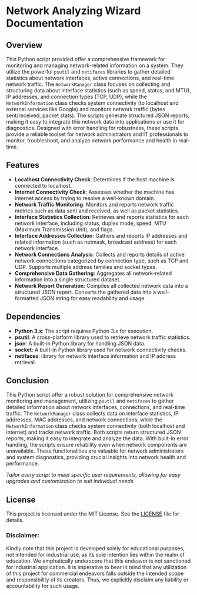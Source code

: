 # Network Analyzing Wizard Documentation

## Overview

This Python script provided offer a comprehensive framework for monitoring and managing network-related information on a system. They utilize the powerful `psutil` and `netifaces` libraries to gather detailed statistics about network interfaces, active connections, and real-time network traffic. The `NetworkManager` class focuses on collecting and structuring data about interface statistics (such as speed, status, and MTU), IP addresses, and connection types (TCP, UDP), while the `NetworkInformation` class checks system connectivity (to localhost and external services like Google) and monitors network traffic (bytes sent/received, packet stats). The scripts generate structured JSON reports, making it easy to integrate this network data into applications or use it for diagnostics. Designed with error handling for robustness, these scripts provide a reliable toolset for network administrators and IT professionals to monitor, troubleshoot, and analyze network performance and health in real-time.


## Features

- **Localhost Connectivity Check**: Determines if the host machine is connected to localhost.
- **Internet Connectivity Check**: Assesses whether the machine has internet access by trying to resolve a well-known domain.
- **Network Traffic Monitoring**: Monitors and reports network traffic metrics such as data sent and received, as well as packet statistics.
- **Interface Statistics Collection**: Retrieves and reports statistics for each network interface, including status, duplex mode, speed, MTU (Maximum Transmission Unit), and flags.
- **Interface Addresses Collection**: Gathers and reports IP addresses and related information (such as netmask, broadcast address) for each network interface.
- **Network Connections Analysis**: Collects and reports details of active network connections categorized by connection type, such as TCP and UDP. Supports multiple address families and socket types.
- **Comprehensive Data Gathering**: Aggregates all network-related information into a single structured dataset.
- **Network Report Generation**: Compiles all collected network data into a structured JSON report. Converts the gathered data into a well-formatted JSON string for easy readability and usage.

## Dependencies

- **Python 3.x**: The script requires Python 3.x for execution.
- **psutil**: A cross-platform library used to retrieve network traffic statistics.
- **json**: A built-in Python library for handling JSON data.
- **socket**: A built-in Python library used for network connectivity checks.
- **netifaces**: library for network interface information and IP address retrieval

## Conclusion
This Python script offer a robust solution for comprehensive network monitoring and management, utilizing `psutil` and `netifaces` to gather detailed information about network interfaces, connections, and real-time traffic. The `NetworkManager` class collects data on interface statistics, IP addresses, MAC addresses, and network connections, while the `NetworkInformation` class checks system connectivity (both localhost and internet) and tracks network traffic. Both scripts return structured JSON reports, making it easy to integrate and analyze the data. With built-in error handling, the scripts ensure reliability even when network components are unavailable. These functionalities are valuable for network administrators and system diagnostics, providing crucial insights into network health and performance.

*Tailor every script to meet specific user requirements, allowing for easy upgrades and customization to suit individual needs.*

## **License**
This project is licensed under the MIT License. See the [LICENSE](LICENSE) file for details.

### **Disclaimer:**
Kindly note that this project is developed solely for educational purposes, not intended for industrial use, as its sole intention lies within the realm of education. We emphatically underscore that this endeavor is not sanctioned for industrial application. It is imperative to bear in mind that any utilization of this project for commercial endeavors falls outside the intended scope and responsibility of its creators. Thus, we explicitly disclaim any liability or accountability for such usage.